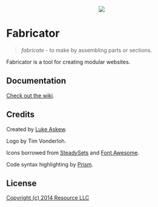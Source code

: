 <p align="center">
  <img src="http://resource.github.io/fabricator/toolkit/toolkit/img/mask.svg" />
</p>

# Fabricator

> _fabricate_ - to make by assembling parts or sections.

Fabricator is a tool for creating modular websites.

## Documentation

[Check out the wiki](https://github.com/resource/fabricator/wiki).

## Credits

Created by [Luke Askew](http://lukeaskew.com).

Logo by Tim Vonderloh.

Icons borrowed from [SteadySets](http://dribbble.com/shots/929153-Steady-set-of-icons?list=show) and [Font Awesome](http://fortawesome.github.io/Font-Awesome/).

Code syntax highlighting by [Prism](http://prismjs.com/).

## License

[Copyright (c) 2014 Resource LLC](https://github.com/resource/fabricator/blob/master/LICENSE.md)
